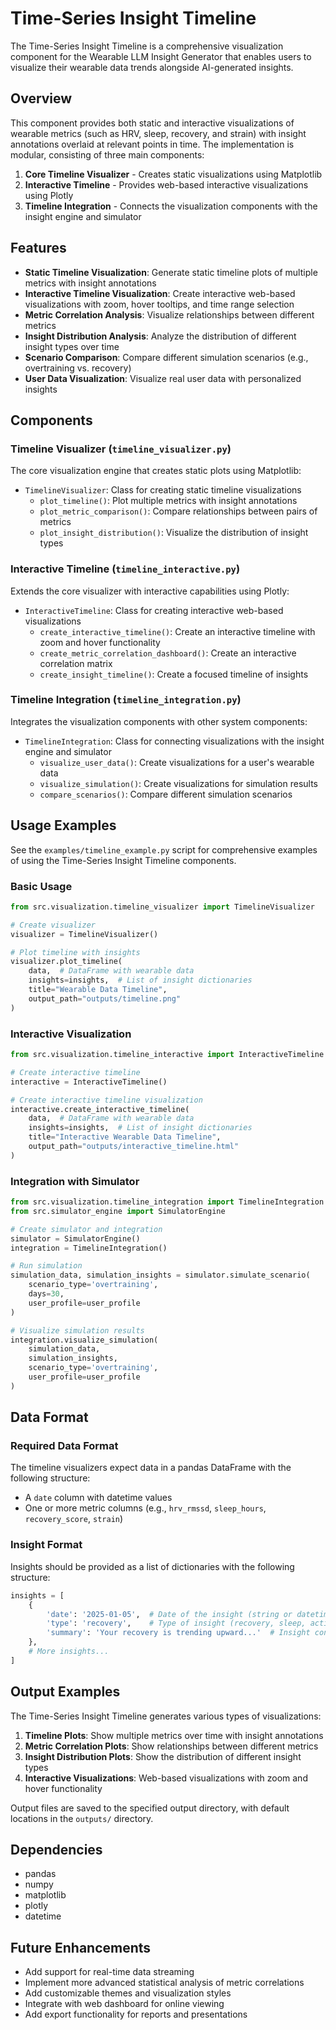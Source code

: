# Time-Series Insight Timeline

The Time-Series Insight Timeline is a comprehensive visualization component for the Wearable LLM Insight Generator that enables users to visualize their wearable data trends alongside AI-generated insights.

## Overview

This component provides both static and interactive visualizations of wearable metrics (such as HRV, sleep, recovery, and strain) with insight annotations overlaid at relevant points in time. The implementation is modular, consisting of three main components:

1. **Core Timeline Visualizer** - Creates static visualizations using Matplotlib
2. **Interactive Timeline** - Provides web-based interactive visualizations using Plotly
3. **Timeline Integration** - Connects the visualization components with the insight engine and simulator

## Features

- **Static Timeline Visualization**: Generate static timeline plots of multiple metrics with insight annotations
- **Interactive Timeline Visualization**: Create interactive web-based visualizations with zoom, hover tooltips, and time range selection
- **Metric Correlation Analysis**: Visualize relationships between different metrics
- **Insight Distribution Analysis**: Analyze the distribution of different insight types over time
- **Scenario Comparison**: Compare different simulation scenarios (e.g., overtraining vs. recovery)
- **User Data Visualization**: Visualize real user data with personalized insights

## Components

### Timeline Visualizer (`timeline_visualizer.py`)

The core visualization engine that creates static plots using Matplotlib:

- `TimelineVisualizer`: Class for creating static timeline visualizations
  - `plot_timeline()`: Plot multiple metrics with insight annotations
  - `plot_metric_comparison()`: Compare relationships between pairs of metrics
  - `plot_insight_distribution()`: Visualize the distribution of insight types

### Interactive Timeline (`timeline_interactive.py`)

Extends the core visualizer with interactive capabilities using Plotly:

- `InteractiveTimeline`: Class for creating interactive web-based visualizations
  - `create_interactive_timeline()`: Create an interactive timeline with zoom and hover functionality
  - `create_metric_correlation_dashboard()`: Create an interactive correlation matrix
  - `create_insight_timeline()`: Create a focused timeline of insights

### Timeline Integration (`timeline_integration.py`)

Integrates the visualization components with other system components:

- `TimelineIntegration`: Class for connecting visualizations with the insight engine and simulator
  - `visualize_user_data()`: Create visualizations for a user's wearable data
  - `visualize_simulation()`: Create visualizations for simulation results
  - `compare_scenarios()`: Compare different simulation scenarios

## Usage Examples

See the `examples/timeline_example.py` script for comprehensive examples of using the Time-Series Insight Timeline components.

### Basic Usage

```python
from src.visualization.timeline_visualizer import TimelineVisualizer

# Create visualizer
visualizer = TimelineVisualizer()

# Plot timeline with insights
visualizer.plot_timeline(
    data,  # DataFrame with wearable data
    insights=insights,  # List of insight dictionaries
    title="Wearable Data Timeline",
    output_path="outputs/timeline.png"
)
```

### Interactive Visualization

```python
from src.visualization.timeline_interactive import InteractiveTimeline

# Create interactive timeline
interactive = InteractiveTimeline()

# Create interactive timeline visualization
interactive.create_interactive_timeline(
    data,  # DataFrame with wearable data
    insights=insights,  # List of insight dictionaries
    title="Interactive Wearable Data Timeline",
    output_path="outputs/interactive_timeline.html"
)
```

### Integration with Simulator

```python
from src.visualization.timeline_integration import TimelineIntegration
from src.simulator_engine import SimulatorEngine

# Create simulator and integration
simulator = SimulatorEngine()
integration = TimelineIntegration()

# Run simulation
simulation_data, simulation_insights = simulator.simulate_scenario(
    scenario_type='overtraining',
    days=30,
    user_profile=user_profile
)

# Visualize simulation results
integration.visualize_simulation(
    simulation_data,
    simulation_insights,
    scenario_type='overtraining',
    user_profile=user_profile
)
```

## Data Format

### Required Data Format

The timeline visualizers expect data in a pandas DataFrame with the following structure:

- A `date` column with datetime values
- One or more metric columns (e.g., `hrv_rmssd`, `sleep_hours`, `recovery_score`, `strain`)

### Insight Format

Insights should be provided as a list of dictionaries with the following structure:

```python
insights = [
    {
        'date': '2025-01-05',  # Date of the insight (string or datetime)
        'type': 'recovery',    # Type of insight (recovery, sleep, activity, etc.)
        'summary': 'Your recovery is trending upward...'  # Insight content
    },
    # More insights...
]
```

## Output Examples

The Time-Series Insight Timeline generates various types of visualizations:

1. **Timeline Plots**: Show multiple metrics over time with insight annotations
2. **Metric Correlation Plots**: Show relationships between different metrics
3. **Insight Distribution Plots**: Show the distribution of different insight types
4. **Interactive Visualizations**: Web-based visualizations with zoom and hover functionality

Output files are saved to the specified output directory, with default locations in the `outputs/` directory.

## Dependencies

- pandas
- numpy
- matplotlib
- plotly
- datetime

## Future Enhancements

- Add support for real-time data streaming
- Implement more advanced statistical analysis of metric correlations
- Add customizable themes and visualization styles
- Integrate with web dashboard for online viewing
- Add export functionality for reports and presentations
